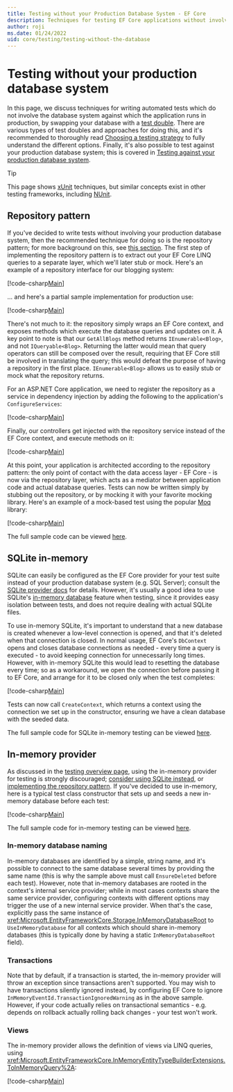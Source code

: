 ```yaml
---
title: Testing without your Production Database System - EF Core
description: Techniques for testing EF Core applications without involving  your production database system
author: roji
ms.date: 01/24/2022
uid: core/testing/testing-without-the-database
---
```

# Testing without your production database system

In this page, we discuss techniques for writing automated tests which do not involve the database system against which the application runs in production, by swapping your database with a [test double](https://en.wikipedia.org/wiki/Test_double). There are various types of test doubles and approaches for doing this, and it's recommended to thoroughly read [Choosing a testing strategy](xref:core/testing/choosing-a-testing-strategy) to fully understand the different options. Finally, it's also possible to test against your production database system; this is covered in [Testing against your production database system](xref:core/testing/testing-with-the-database).

> [!TIP]
> This page shows [xUnit](https://xunit.net/) techniques, but similar concepts exist in other testing frameworks, including [NUnit](https://nunit.org/).

## Repository pattern

If you've decided to write tests without involving your production database system, then the recommended technique for doing so is the repository pattern; for more background on this, see [this section](xref:core/testing/choosing-a-testing-strategy#repository-pattern). The first step of implementing the repository pattern is to extract out your EF Core LINQ queries to a separate layer, which we'll later stub or mock. Here's an example of a repository interface for our blogging system:

[!code-csharp[Main](../../../samples/core/Testing/BusinessLogic/IBloggingRepository.cs?name=IBloggingRepository)]

... and here's a partial sample implementation for production use:

[!code-csharp[Main](../../../samples/core/Testing/BusinessLogic/BloggingRepository.cs?name=BloggingRepository)]

There's not much to it: the repository simply wraps an EF Core context, and exposes methods which execute the database queries and updates on it. A key point to note is that our `GetAllBlogs` method returns `IEnumerable<Blog>`, and not `IQueryable<Blog>`. Returning the latter would mean that query operators can still be composed over the result, requiring that EF Core still be involved in translating the query; this would defeat the purpose of having a repository in the first place. `IEnumerable<Blog>` allows us to easily stub or mock what the repository returns.

For an ASP.NET Core application, we need to register the repository as a service in dependency injection by adding the following to the application's `ConfigureServices`:

[!code-csharp[Main](../../../samples/core/Testing/BloggingWebApi/Startup.cs?name=RegisterRepositoryInDI)]

Finally, our controllers get injected with the repository service instead of the EF Core context, and execute methods on it:

[!code-csharp[Main](../../../samples/core/Testing/BloggingWebApi/Controllers/BloggingControllerWithRepository.cs?name=BloggingControllerWithRepository&highlight=8)]

At this point, your application is architected according to the repository pattern: the only point of contact with the data access layer - EF Core - is now via the repository layer, which acts as a mediator between application code and actual database queries. Tests can now be written simply by stubbing out the repository, or by mocking it with your favorite mocking library. Here's an example of a mock-based test using the popular [Moq](https://github.com/Moq/moq4) library:

[!code-csharp[Main](../../../samples/core/Testing/TestingWithoutTheDatabase/RepositoryBloggingControllerTest.cs?name=GetBlog)]

The full sample code can be viewed [here](https://github.com/dotnet/EntityFramework.Docs/blob/main/samples/core/Testing/TestingWithoutTheDatabase/RepositoryBloggingControllerTest.cs).

## SQLite in-memory

SQLite can easily be configured as the EF Core provider for your test suite instead of your production database system (e.g. SQL Server); consult the [SQLite provider docs](xref:core/providers/sqlite/index) for details. However, it's usually a good idea to use SQLite's [in-memory database](https://sqlite.org/inmemorydb.html) feature when testing, since it provides easy isolation between tests, and does not require dealing with actual SQLite files.

To use in-memory SQLite, it's important to understand that a new database is created whenever a low-level connection is opened, and that it's deleted when that connection is closed. In normal usage, EF Core's `DbContext` opens and closes database connections as needed - every time a query is executed - to avoid keeping connection for unnecessarily long times. However, with in-memory SQLite this would lead to resetting the database every time; so as a workaround, we open the connection before passing it to EF Core, and arrange for it to be closed only when the test completes:

[!code-csharp[Main](../../../samples/core/Testing/TestingWithoutTheDatabase/SqliteInMemoryBloggingControllerTest.cs?name=ConstructorAndDispose)]

Tests can now call `CreateContext`, which returns a context using the connection we set up in the constructor, ensuring we have a clean database with the seeded data.

The full sample code for SQLite in-memory testing can be viewed [here](https://github.com/dotnet/EntityFramework.Docs/blob/main/samples/core/Testing/TestingWithoutTheDatabase/SqliteInMemoryBloggingControllerTest.cs).

## In-memory provider

As discussed in the [testing overview page](xref:core/testing/choosing-a-testing-strategy#inmemory-as-a-database-fake), using the in-memory provider for testing is strongly discouraged; [consider using SQLite instead](#sqlite-in-memory), or [implementing the repository pattern](#repository-pattern). If you've decided to use in-memory, here is a typical test class constructor that sets up and seeds a new in-memory database before each test:

[!code-csharp[Main](../../../samples/core/Testing/TestingWithoutTheDatabase/InMemoryBloggingControllerTest.cs?name=Constructor)]

The full sample code for in-memory testing can be viewed [here](https://github.com/dotnet/EntityFramework.Docs/blob/main/samples/core/Testing/TestingWithoutTheDatabase/InMemoryBloggingControllerTest.cs).

### In-memory database naming

In-memory databases are identified by a simple, string name, and it's possible to connect to the same database several times by providing the same name (this is why the sample above must call `EnsureDeleted` before each test). However, note that in-memory databases are rooted in the context's internal service provider; while in most cases contexts share the same service provider, configuring contexts with different options may trigger the use of a new internal service provider. When that's the case, explicitly pass the same instance of <xref:Microsoft.EntityFrameworkCore.Storage.InMemoryDatabaseRoot> to `UseInMemoryDatabase` for all contexts which should share in-memory databases (this is typically done by having a static `InMemoryDatabaseRoot` field).

### Transactions

Note that by default, if a transaction is started, the in-memory provider will throw an exception since transactions aren't supported. You may wish to have transactions silently ignored instead, by configuring EF Core to ignore `InMemoryEventId.TransactionIgnoredWarning` as in the above sample. However, if your code actually relies on transactional semantics - e.g. depends on rollback actually rolling back changes - your test won't work.

### Views

The in-memory provider allows the definition of views via LINQ queries, using <xref:Microsoft.EntityFrameworkCore.InMemoryEntityTypeBuilderExtensions.ToInMemoryQuery%2A>:

[!code-csharp[Main](../../../samples/core/Testing/TestingWithoutTheDatabase/InMemoryBloggingControllerTest.cs?name=ToInMemoryQuery)]
